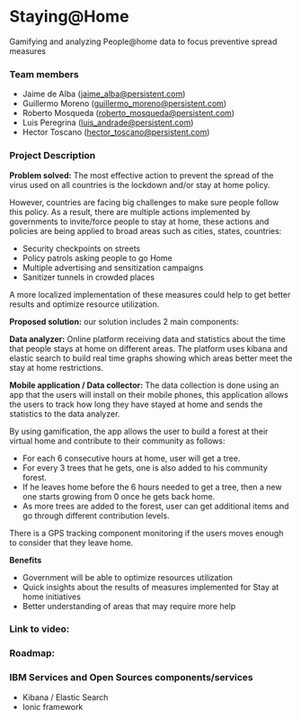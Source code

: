 # Staying@Home

  Gamifying and analyzing People@home data to focus preventive spread measures

   ### Team members
   * Jaime de Alba (jaime_alba@persistent.com)
   * Guillermo Moreno (guillermo_moreno@persistent.com)
   * Roberto Mosqueda (roberto_mosqueda@persistent.com)
   * Luis Peregrina (luis_andrade@persistent.com)
   * Hector Toscano (hector_toscano@persistent.com)
   
  ### Project Description
  
  **Problem solved:**
  The most effective action to prevent the spread of the virus used on all countries is the lockdown and/or stay at home policy. 
  
  However, countries are facing big challenges to make sure people follow this policy. As a result, there are multiple actions implemented by governments to invite/force people to stay at home, these actions and policies are being applied to broad areas such as cities, states, countries:
  
  - Security checkpoints on streets
  - Policy patrols asking people to go Home
  - Multiple advertising and sensitization campaigns
  - Sanitizer tunnels in crowded places
  
  A more localized implementation of these measures could help to get better results and optimize resource utilization.

  **Proposed solution:** our solution includes 2 main components:

**Data analyzer:**
Online platform receiving data and statistics about the time that people stays at home on different areas. 
The platform uses kibana and elastic search to build real time graphs showing which areas better meet the stay at home restrictions.

**Mobile application / Data collector:**
The data collection is done using an app that the users will install on their mobile phones, this application allows the users to track how long they have stayed at home and sends the statistics to the data analyzer.

By using gamification, the app allows the user to build a forest at their virtual home and contribute to their community as follows:

-	For each 6 consecutive hours at home, user will get a tree.
-	For every 3 trees that he gets, one is also added to his community forest.
-	If he leaves home before the 6 hours needed to get a tree, then a new one starts growing from 0 once he gets back home.
-	As more trees are added to the forest, user can get additional items and go through different contribution levels.

There is a GPS tracking component monitoring if the users moves enough to consider that they leave home.

**Benefits**
- Government will be able to optimize resources utilization
- Quick insights about the results of measures implemented for Stay at home initiatives
- Better understanding of areas that may require more help

### Link to video:

### Roadmap:

### IBM Services and Open Sources components/services
- Kibana / Elastic Search
- Ionic framework
